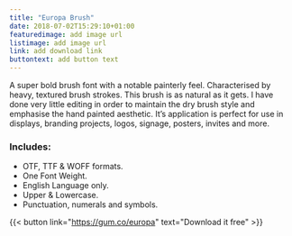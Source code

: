 ```yaml
---
title: "Europa Brush"
date: 2018-07-02T15:29:10+01:00
featuredimage: add image url
listimage: add image url
link: add download link
buttontext: add button text
---
```


A super bold brush font with a notable painterly feel. Characterised by heavy, textured brush strokes. This brush is as natural as it gets. I have done very little editing  in order to maintain the dry brush style and emphasise the hand painted aesthetic. It’s application is perfect for use in displays, branding projects, logos, signage, posters, invites and more.

### Includes:

- OTF, TTF & WOFF formats.
- One Font Weight.
- English Language only.
- Upper & Lowercase.
- Punctuation, numerals and symbols.

{{< button link="https://gum.co/europa" text="Download it free" >}}
